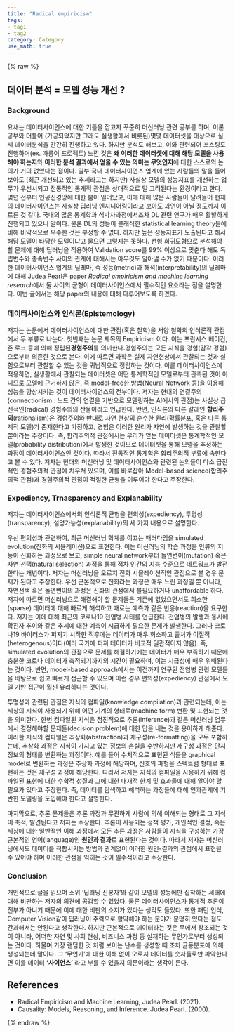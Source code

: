 ```yaml
---
title: "Radical empiricism"
tags:
- tag1
- tag2
category: Category
use_math: true
---
```

{% raw %}
## 데이터 분석 = 모델 성능 개선 ?
### Background

요새는 데이터사이언스에 대한 기틀을 잡고자 꾸준히 머신러닝 관련 공부를 하며, 이론 공부와 더불어 (가공되었지만 그래도 실생활에서 비롯된)몇몇 데이터셋을 대상으로 실제 데이터분석을 간간히 진행하고 있다. 하지만 분석도 해보고, 이와 관련되어 포스팅도 진행하며(ex. 따릉이 프로젝트) 느낀 것은 **왜 이러한 데이터셋에 대해 해당 모델을 사용해야 하는지**와 **이러한 분석 결과에서 얻을 수 있는 의미는 무엇인지**에 대한 스스로의 논의가 거의 없었다는 점이다. 일부 국내 데이터사이언스 업계에 있는 사람들의 말을 들어보아도 (최근 개선되고 있는 추세라고는 하지만) 사실상 모델의 성능지표를 개선하는 업무가 우선시되고 전통적인 통계적 관점은 상대적으로 덜 고려된다는 환경이라고 한다.
몇년 전부터 인공신경망에 대한 붐이 일어났고, 이에 대해 많은 사람들이 달려들어 현재의 데이터사이언스는 사실상 딥러닝 엔지니어링이라고 보아도 과언이 아닐 정도까지 이르른 것 같다. 국내의 많은 통계학과 석박사과정에서조차 DL 관련 연구가 매우 활발하게 진행되고 있으니 말이다. 물론 DL의 성능이 클래식한 statistical learning theory들에 비해 비약적으로 우수한 것은 부정할 수 없다. 하지만 높은 성능지표가 도출된다고 해서 해당 모델이 타당한 모델이냐고 물으면 그렇지는 못하다. 선형 회귀모형으로 분석해야 할 문제에 대해 딥러닝을 적용하여 Validation score를 99% 이상으로 맞춘다 해도 독립변수와 종속변수 사이의 관계에 대해서는 아무것도 알아낼 수가 없기 때문이다.
이러한 데이터사이언스 업계의 딜레마, 즉 성능(metric)과 해석(interpretability)의 딜레마에 대해 Judea Pearl은 paper *Radical empiricism and machine learning research*에서 둘 사이의 균형이 데이터사이언스에서 필수적인 요소라는 점을 설명한다. 이번 글에서는 해당 paper의 내용에 대해 다루어보도록 하겠다.

### 데이터사이언스와 인식론(Epistemology)
저자는 논문에서 데이터사이언스에 대한 관점(혹은 철학)을 서양 철학의 인식론적 관점에서 두 부류로 나눈다. 첫번째는 논문 제목의 Empiricism 이다. 이는 프란시스 베이컨, 존 로크 등에 의해 정립된**경험주의**를 의미한다.경험주의는 모든 지식을 경험(감각 경험)으로부터 의존한 것으로 본다. 이에 따르면 과학은 실제 자연현상에서 관찰되는 것과 실험으로부터 관찰할 수 있는 것을 귀납적으로 정립하는 것이다. 이를 데이터사이언스에 적용하면, 실생활에서 관찰되는 데이터셋은 어떤 통계학적인 모델로부터 관측된 것이 아니므로 모델에 근거하지 않은, 즉 model-free한 방법(Neural Network 등)을 이용해 성능을 향상시키는 것이 데이터사이언스의 전부이다. 저자는 현대의 연결주의(connectionism : 노드 간의 연결을 기반으로 모델링하는 AI에서의 관점)는 사실상 급진적인(radical) 경험주의의 산물이라고 언급한다.
반면, 인식론의 다른 갈래인 **합리주의**(rationalism)은 경험주의와 반대로 자연 현상의 순수한 원리(확률분포, 혹은 다른 통계적 모델)가 존재한다고 가정하고, 경험은 이러한 원리가 자연에 발생하는 것을 관찰할 뿐이라는 주장이다. 즉, 합리주의적 관점에서는 우리가 얻는 데이터셋은 통계학적인 모델(probability distribution)에서 발생한 것이므로 데이터셋을 통해 모델을 추정하는 과정이 데이터사이언스인 것이다. 따라서 전통적인 통계학은 합리주의적 부류에 속한다고 볼 수 있다.
저자는 현대의 머신러닝 및 데이터사이언스와 관련된 논의들이 다소 급진적인 경험주의적 관점에 치우쳐 있으며, 이를 바로잡아 Model-based science(합리주의적 관점)과 경험주의적 관점이 적절한 균형을 이루어야 한다고 주장한다.

### Expediency, Trnasparency and Explanability
저자는 데이터사이언스에서의 인식론적 균형을 편의성(expediency), 투명성(transparency), 설명가능성(explanability)의 세 가지 내용으로 설명한다.

우선 편의성과 관련하여, 최근 머신러닝 학계를 이끄는 패러다임을 simulated evolution(진화의 시뮬레이션)으로 표현한다. 이는 머신러닝의 학습 과정을 인류의 지능이 진화하는 과정으로 보고, simple neural network부터 돌연변이(mutation) 혹은 자연 선택(natural selection) 과정을 통해 점차 인간의 지능 수준으로 네트워크가 발전한다는 개념이다. 저자는 머신러닝을 오로지 진화 시뮬레이션적인 관점으로 볼 경우 문제가 된다고 주장한다. 우선 근본적으로 진화라는 과정은 매우 느린 과정일 뿐 아니라, 자연선택 혹은 돌연변이의 과정은 진화의 관점에서 불필요하거나 unaffordable 하다.
저자에 따르면 머신러닝으로 해결해야 할 문제들은 기존에 없었으면서도 희소한(sparse) 데이터에 대해 빠르게 해석하고 때로는 예측과 같은 반응(reaction)을 요구한다. 저자는 이에 대해 최근의 코로나19 전염병 사태를 언급한다. 전염병의 발생과 동시에 확진자 추이와 같은 추세에 대한 예측이 시급하게 필요한 문제가 발생한다. 그러나 코로나19 바이러스가 퍼지기 시작한 직후에는 데이터가 매우 희소하고 출처가 이질적(heterogenous)이다(여러 국가에 퍼져 데이터가 비교적 일관적이지 않음). 즉, simulated evolution의 관점으로 문제를 해결하기에는 데이터가 매우 부족하기 때문에 충분한 코로나 데이터가 축적되기까지의 시간이 필요하며, 이는 시급성에 매우 위배된다는 것이다. 반면, model-based approach에서는 이전까지 연구된 전염병 관련 모델들을 바탕으로 쉽고 빠르게 접근할 수 있으며 이런 경우 편의성(expediency) 관점에서 모델 기반 접근이 훨씬 유리하다는 것이다.

투명성과 관련된 관점은 지식의 컴파일(knowledge compilation)과 관련되는데, 이는 세상의 지식이 사용되기 위해 어떤 기계의 형태로(machine form) 변환 및 표현되는 것을 의미한다. 한번 컴파일된 지식은 점진적으로 추론(inference)과 같은 머신러닝 업무에서 결정해야할 문제들(decision problem)에 대한 답을 내는 것을 용이하게 해준다. 이러한 지식의 컴파일은 추상화(abstraction)과 재구성(re-formatting)을 모두 포함하는데, 추상화 과정은 지식이 가지고 있는 정보의 손실을 수반하지만 재구성 과정은 단지 정보의 형태를 변환하는 과정이다. 예를 들어 수치적으로 표현된 식들을 graphical model로 변환하는 과정은 추상화 과정에 해당하며, 신호의 파형을 스펙트럼 형태로 표현하는 것은 재구성 과정에 해당한다. 따라서 저자는   지식의 컴파일을 사용하기 위해 컴파일된 표현에 대한 수학적 성질과 그에 대한 내재적 한계 및 효과들에 대해 알아야 할 필요가 있다고 주장한다. 즉, 데이터를 탐색하고 해석하는 과정들에 대해 인과관계에 기반한 모델링을 도입해야 한다고 설명한다.

마지막으로, 추론 문제들은 추론 과정과 무관하게 사람에 의해 이해되는 형태로 그 지식이 축적, 발견된다고 저자는 주장한다. 추론이 사용되는 정책 평가, 개인적인 결정, 혹은 세상에 대한 일반적인 이해 과정에서 모든 추론 과정은 사람들이 지식을 구성하는 가장 근본적인 언어(language)인 **원인과 결과**로 표현된다는 것이다. 따라서 저자는 머신러닝에서도 데이터를 적합시키는 방법과 관계없이 이러한 원인-결과의 관점에서 표현될 수 있어야 하며 이러한 관점을 익히는 것이 필수적이라고 주장한다.

### Conclusion
개인적으로 글을 읽으며 소위 ‘딥러닝 신봉자’와 같이 모델의 성능에만 집착하는 세태에 대해 비판하는 저자의 의견에 공감할 수 있었다. 물론 데이터사이언스가 통계적 추론이 전부가 아니기 때문에 이에 대한 비판의 소지가 있다는 생각도 들었다. 또한 패턴 인식, Computer Vision같이 딥러닝이 주력으로 활약해야 하는 분야가 분명히 있다는 점도 간과해서는 안된다고 생각한다. 하지만 근본적으로 데이터라는 것은 무에서 창조되는 것이 아니라, 어떠한 자연 및 사회 현상, 비즈니스 과정 등 실재하는 무언가로부터 생성되는 것이다. 하물며 가장 랜덤한 것 처럼 보이는 난수를 생성할 때 조차 균등분포에 의해 생성되는데 말이다. 
그 ‘무언가’에 대한 이해 없이 오로지 데이터를 숫자들로만 파악한다면 이를 데이터 **‘사이언스’** 라고 부를 수 있을지 의문이라는 생각이 든다.

## References
- Radical Empiricism and Machine Learning, Judea Pearl. (2021).
- Causality: Models, Reasoning, and Inference. Judea Pearl. (2000).



{% endraw %}